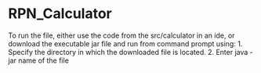 RPN_Calculator
==============

To run the file, either use the code from the src/calculator in an ide, or download the executable jar file and run from command 
prompt using:
      1. Specify the directory in which the downloaded file is located.
      2. Enter java - jar name of the file
